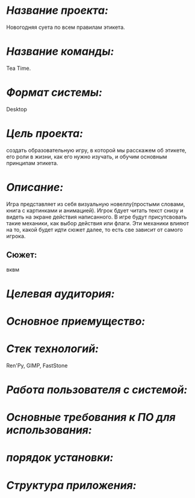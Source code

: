 # ***Название проекта:*** 
Новогодняя суета по всем правилам этикета.

# ***Название команды:***
Tea Time.

# ***Формат системы:*** 
Desktop

# ***Цель проекта:*** 
создать образовательную игру, в которой мы расскажем об этикете, его роли в жизни, как его нужно изучать, и обучим основным принципам этикета.

# ***Описание:*** 
Игра представляет из себя визуальную новеллу(простыми словами, книга с картинками и анимацией). Игрок бдует читать текст снизу и видеть на экране действия написанного. В игре будут присутсвовать такие механики, как выбор действия или флаги. Эти механики влияют на то, какой будет идти сюжет далее, то есть све зависит от самого игрока.
## Сюжет: 
вквм

# ***Целевая аудитория:*** 

# ***Основное приемущество:***

# ***Стек технологий:*** 
Ren'Py, GIMP, FastStone

# ***Работа пользователя с системой:***

# ***Основные требования к ПО для использования:***

# ***порядок установки:***

# ***Структура приложения:***
